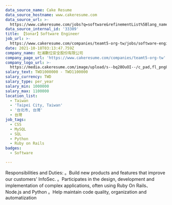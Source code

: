 ```yaml
---
data_source_name: Cake Resume
data_source_hostname: www.cakeresume.com
data_source_url: >-
  https://www.cakeresume.com/jobs?q=software&refinementList%5Blang_name%5D%5B0%5D=English&refinementList%5Bsalary_type%5D=per_year&range%5Bsalary_range%5D%5Bmin%5D=1000000&page=2
data_source_internal_id: '33309'
title: 【Sonar】Software Engineer
job_url: >-
  https://www.cakeresume.com/companies/teamt5-org-tw/jobs/software-engineer-dcd05d
date: 2021-10-18T03:13:47.759Z
company_name: 杜浦數位安全股份有限公司
company_page_url: 'https://www.cakeresume.com/companies/teamt5-org-tw'
company_logo_url: >-
  https://media.cakeresume.com/image/upload/s--bq28OuOI--/c_pad,fl_png8,h_200,w_200/v1634284230/sncnupc4f0di3ftnbf2v.png
salary_text: TWD1000000 - TWD1100000
salary_currency: TWD
salary_type: per_year
salary_min: 1000000
salary_max: 1100000
location_list:
  - Taiwan
  - 'Taipei City, Taiwan'
  - '台北市, 台灣'
  - 台灣
job_tags:
  - CSS
  - MySQL
  - SQL
  - Python
  - Ruby on Rails
badges:
  - Software

---
```


Responsibilities and Duties: 。Build new products and features that improve our customers' InfoSec. 。Participates in the design, development and implementation of complex applications, often using Ruby On Rails、Node.js and Python 。Help maintain code quality, organization and automatization